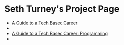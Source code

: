 # Seth Turney's Project Page

<ul> 
    <li><a href="intro_to_html/index.html" target="_blank">A Guide to a Tech Based Career</a><li>
    <li><a href="html_and_CSS_1" target="_blank">A Guide to a Tech Based Career: Programming</a><li>
<ul>